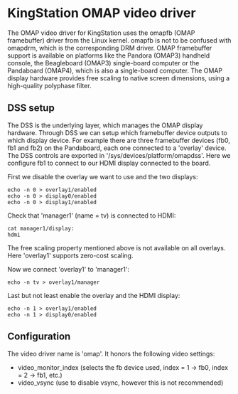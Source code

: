 # KingStation OMAP video driver

The OMAP video driver for KingStation uses the omapfb (OMAP framebuffer) driver from the Linux kernel. omapfb is not to be confused with omapdrm, which is the corresponding DRM driver.
OMAP framebuffer support is available on platforms like the Pandora (OMAP3) handheld console, the Beagleboard (OMAP3) single-board computer or the Pandaboard (OMAP4), which is also a single-board computer.
The OMAP display hardware provides free scaling to native screen dimensions, using a high-quality polyphase filter.

## DSS setup

The DSS is the underlying layer, which manages the OMAP display hardware. Through DSS we can setup which framebuffer device outputs to which display device. For example there are three framebuffer devices (fb0, fb1 and fb2) on the Pandaboard, each one connected to a 'overlay' device. The DSS controls are exported in '/sys/devices/platform/omapdss'. Here we configure fb1 to connect to our HDMI display connected to the board.

First we disable the overlay we want to use and the two displays:

    echo -n 0 > overlay1/enabled
    echo -n 0 > display0/enabled
    echo -n 0 > display1/enabled

Check that 'manager1' (name = tv) is connected to HDMI:

    cat manager1/display:
    hdmi

The free scaling property mentioned above is not available on all overlays. Here 'overlay1' supports zero-cost scaling.

Now we connect 'overlay1' to 'manager1':

    echo -n tv > overlay1/manager

Last but not least enable the overlay and the HDMI display:

    echo -n 1 > overlay1/enabled
    echo -n 1 > display0/enabled

## Configuration

The video driver name is 'omap'. It honors the following video settings:

   - video\_monitor\_index (selects the fb device used, index = 1 -> fb0, index = 2 -> fb1, etc.)
   - video\_vsync (use to disable vsync, however this is not recommended)
